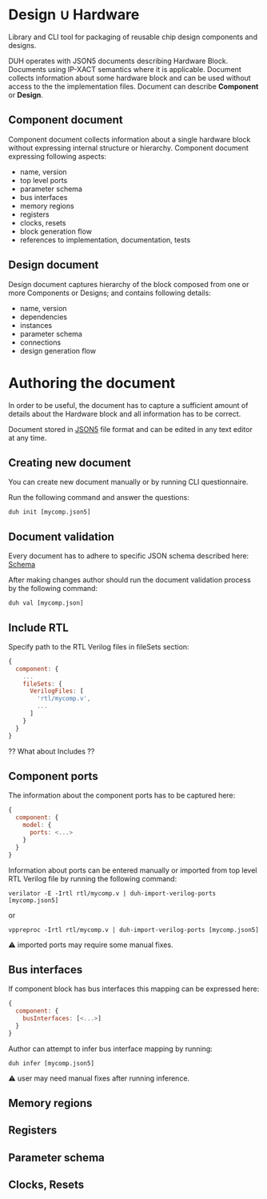 # Design ∪ Hardware

Library and CLI tool for packaging of reusable chip design components and designs.

DUH operates with JSON5 documents describing Hardware Block.
Documents using IP-XACT semantics where it is applicable.
Document collects information about some hardware block
and can be used without access to the the implementation files.
Document can describe **Component** or **Design**.

## Component document

Component document collects information about a single hardware block
without expressing internal structure or hierarchy.
Component document expressing following aspects:

  * name, version
  * top level ports
  * parameter schema
  * bus interfaces
  * memory regions
  * registers
  * clocks, resets
  * block generation flow
  * references to implementation, documentation, tests

## Design document

Design document captures hierarchy of the block composed from one or more
Components or Designs; and contains following details:

  * name, version
  * dependencies
  * instances
  * parameter schema
  * connections
  * design generation flow

# Authoring the document

In order to be useful, the document has to capture a sufficient amount
of details about the Hardware block and all information has to be correct.

Document stored in [JSON5](https://json5.org/) file format and can be edited
in any text editor at any time.

## Creating new document

You can create new document manually or by running CLI questionnaire.

Run the following command and answer the questions:

```
duh init [mycomp.json5]
```

## Document validation

Every document has to adhere to specific JSON schema described here:
[Schema](../lib/schema-component.js)

After making changes author should run the document validation process
by the following command:

```
duh val [mycomp.json]
```

## Include RTL

Specify path to the RTL Verilog files in fileSets section:

```js
{
  component: {
    ...
    fileSets: {
      VerilogFiles: [
        'rtl/mycomp.v',
        ...
      ]
    }
  }
}
```

?? What about Includes ??

## Component ports

The information about the component ports has to be captured here:

```js
{
  component: {
    model: {
      ports: <...>
    }
  }
}

```

Information about ports can be entered manually or imported
from top level RTL Verilog file by running the following command:

```
verilator -E -Irtl rtl/mycomp.v | duh-import-verilog-ports [mycomp.json5]
```

or

```
vppreproc -Irtl rtl/mycomp.v | duh-import-verilog-ports [mycomp.json5]
```

:warning: imported ports may require some manual fixes.

## Bus interfaces

If component block has bus interfaces this mapping can be expressed here:

```js
{
  component: {
    busInterfaces: [<...>]
  }
}
```

Author can attempt to infer bus interface mapping by running:

```
duh infer [mycomp.json5]
```

:warning: user may need manual fixes after running inference.

## Memory regions

## Registers

## Parameter schema

## Clocks, Resets
